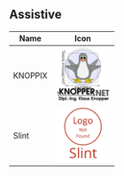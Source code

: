 ## Assistive
Name|Icon
--|--
KNOPPIX|<img src="KNOPPIX.png" width="100px">
Slint|<img src="Slint.png" width="100px">
